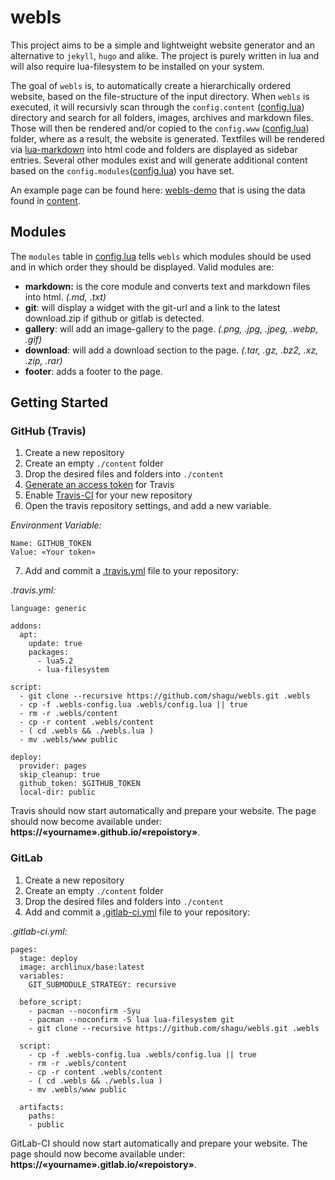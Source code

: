 # webls
This project aims to be a simple and lightweight website generator and an alternative to `jekyll`, `hugo` and alike. The project is purely written in lua and will also require lua-filesystem to be installed on your system.

The goal of `webls` is, to automatically create a hierarchically ordered website, based on the file-structure of the input directory. When `webls` is executed, it will recursivly scan through the `config.content` ([config.lua](./config.lua)) directory and search for all folders, images, archives and markdown files. Those will then be rendered and/or copied to the `config.www` ([config.lua](./config.lua)) folder, where as a result, the website is generated.
Textfiles will be rendered via [lua-markdown](https://github.com/mpeterv/markdown.git) into html code and folders are displayed as sidebar entries. Several other modules exist and will generate additional content based on the `config.modules`([config.lua](config.lua)) you have set.

An example page can be found here: [webls-demo](https://shagu.github.io/webls) that is using the data found in [content](./content).

## Modules
The `modules` table in [config.lua](config.lua) tells `webls` which modules should be used and in which order they should be displayed. Valid modules are:

- **markdown:** is the core module and converts text and markdown files into html. *(.md, .txt)*
- **git**: will display a widget with the git-url and a link to the latest download.zip if github or gitlab is detected.
- **gallery**: will add an image-gallery to the page. *(.png, .jpg, .jpeg, .webp, .gif)*
- **download**: will add a download section to the page. *(.tar, .gz, .bz2, .xz, .zip, .rar)*
- **footer**: adds a footer to the page.

## Getting Started
### GitHub (Travis)
1. Create a new repository
2. Create an empty `./content` folder
3. Drop the desired files and folders into `./content`
4. [Generate an access token](https://help.github.com/en/github/authenticating-to-github/creating-a-personal-access-token-for-the-command-line) for Travis
5. Enable [Travis-CI](https://travis-ci.org) for your new repository
6. Open the travis repository settings, and add a new variable.

*Environment Variable:*

    Name: GITHUB_TOKEN
    Value: «Your token»

7. Add and commit a [.travis.yml](./.travis.yml) file to your repository:

*.travis.yml:*

    language: generic

    addons:
      apt:
        update: true
        packages:
          - lua5.2
          - lua-filesystem

    script:
      - git clone --recursive https://github.com/shagu/webls.git .webls
      - cp -f .webls-config.lua .webls/config.lua || true
      - rm -r .webls/content
      - cp -r content .webls/content
      - ( cd .webls && ./webls.lua )
      - mv .webls/www public

    deploy:
      provider: pages
      skip_cleanup: true
      github_token: $GITHUB_TOKEN
      local-dir: public

Travis should now start automatically and prepare your website. The page should now become available under: **https://«yourname».github.io/«repoistory»**.

### GitLab
1. Create a new repository
2. Create an empty `./content` folder
3. Drop the desired files and folders into `./content`
4. Add and commit a [.gitlab-ci.yml](./.gitlab-ci.yml) file to your repository:

*.gitlab-ci.yml:*

    pages:
      stage: deploy
      image: archlinux/base:latest
      variables:
        GIT_SUBMODULE_STRATEGY: recursive

      before_script:
        - pacman --noconfirm -Syu
        - pacman --noconfirm -S lua lua-filesystem git
        - git clone --recursive https://github.com/shagu/webls.git .webls

      script:
        - cp -f .webls-config.lua .webls/config.lua || true
        - rm -r .webls/content
        - cp -r content .webls/content
        - ( cd .webls && ./webls.lua )
        - mv .webls/www public

      artifacts:
        paths:
        - public

GitLab-CI should now start automatically and prepare your website. The page should now become available under: **https://«yourname».gitlab.io/«repoistory»**.
